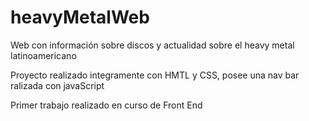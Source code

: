 # heavyMetalWeb
Web con información sobre discos y actualidad sobre el heavy metal latinoamericano
<p>Proyecto realizado integramente con HMTL y CSS, posee una nav bar ralizada con javaScript</p>
Primer trabajo realizado en curso de Front End
